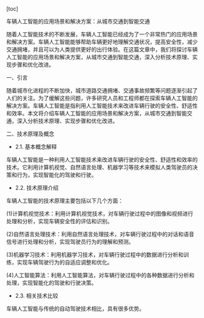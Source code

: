 
[toc]                    
                
                
车辆人工智能的应用场景和解决方案：从城市交通到智能交通

随着人工智能技术的不断发展，车辆人工智能已经成为了一个非常热门的应用场景和解决方案。车辆人工智能能够帮助车辆更好地理解交通状况，提高安全性，减少交通拥堵，并且可以为人类提供更好的出行体验。在这篇文章中，我们将探讨车辆人工智能的应用场景和解决方案，从城市交通到智能交通，深入分析技术原理、实现步骤和优化改进。

一、引言

随着城市化进程的不断加快，城市道路交通拥堵、交通事故频繁等问题逐渐引起了人们的关注。为了缓解这些问题，许多研究人员和工程师都在探索车辆人工智能的解决方案。车辆人工智能是指利用人工智能技术来改进车辆行驶的安全性、舒适性和效率。本文将介绍车辆人工智能的应用场景和解决方案，从城市交通到智能交通，深入分析技术原理、实现步骤和优化改进。

二、技术原理及概念

- 2.1. 基本概念解释

车辆人工智能是一种利用人工智能技术来改进车辆行驶的安全性、舒适性和效率的技术。它利用计算机视觉、自然语言处理、机器学习等技术来模拟人类驾驶员的决策和行为，实现智能化的驾驶和行驶。

- 2.2. 技术原理介绍

车辆人工智能的技术原理主要包括以下几个方面：

(1)计算机视觉技术：利用计算机视觉技术，对车辆行驶过程中的图像和视频进行处理和分析，实现车辆安全性的评估和识别。

(2)自然语言处理技术：利用自然语言处理技术，对车辆行驶过程中的对话和语音信号进行处理和分析，实现驾驶员行为的理解和预测。

(3)机器学习技术：利用机器学习技术，对车辆行驶过程中的数据进行分析和训练，实现车辆驾驶行为的自适应调整和优化。

(4)人工智能算法：利用人工智能算法，对车辆行驶过程中的各种数据进行分析和处理，实现智能化的驾驶和行驶决策。

- 2.3. 相关技术比较

车辆人工智能与传统的自动驾驶技术相比，具有很多优势。

